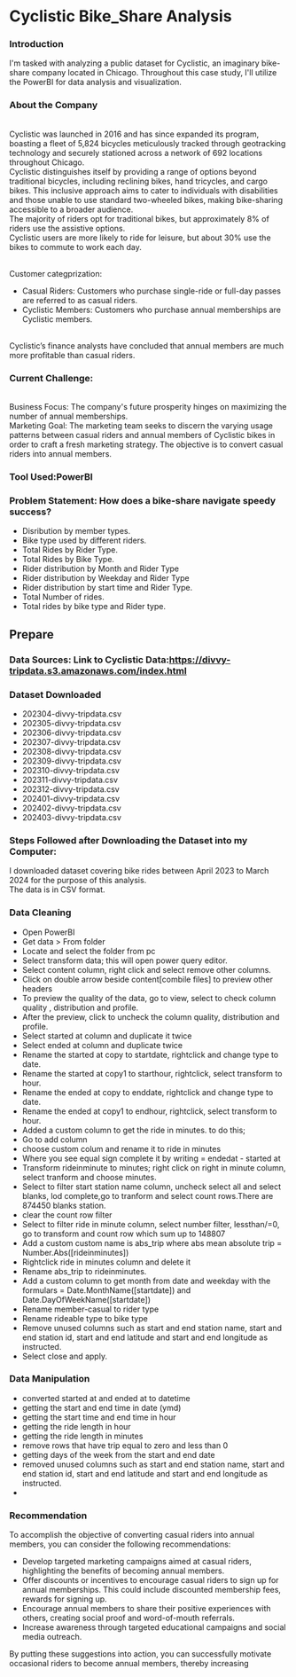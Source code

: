 # Cyclistic Bike_Share Analysis

### Introduction 
I'm tasked with analyzing a public dataset for Cyclistic, an imaginary bike-share company located in Chicago. Throughout this case study, I'll utilize the PowerBI  for data analysis and visualization.

### About the Company
<br> Cyclistic was launched in 2016 and has since expanded its program, boasting a fleet of 5,824 bicycles meticulously tracked through geotracking technology and securely stationed across a network of 692 locations throughout Chicago.
<br> Cyclistic distinguishes itself by providing a range of options beyond traditional bicycles, including reclining bikes, hand tricycles, and cargo bikes. This inclusive approach aims to cater to individuals with disabilities and those unable to use standard two-wheeled bikes, making bike-sharing accessible to a broader audience.
<br> The majority of riders opt for traditional bikes, but approximately 8% of riders use the assistive options.
<br> Cyclistic users are more likely to ride for leisure, but about 30% use the bikes to commute to work each day.

<br> Customer categprization:
-  Casual Riders: Customers who purchase single-ride or full-day passes are referred to as casual riders.
- Cyclistic Members: Customers who purchase annual memberships are Cyclistic members.

<br> Cyclistic’s finance analysts have concluded that annual members are much more profitable
than casual riders.

### Current Challenge:
<br> Business Focus: The company's future prosperity hinges on maximizing the number of annual memberships.
<br> Marketing Goal: The marketing team seeks to discern the varying usage patterns between casual riders and annual members of Cyclistic bikes in order to craft a fresh marketing strategy. The objective is to convert casual riders into annual members.

### Tool Used:PowerBI

### Problem Statement: How does a bike-share navigate speedy success?
- Disribution by member types.
- Bike type used by different riders.
- Total Rides by Rider Type.
- Total Rides  by Bike Type.
- Rider distribution by Month and Rider Type
- Rider distribution by Weekday and Rider Type
- Rider distribution by start time and Rider Type.
- Total Number of rides.
- Total rides by bike type and Rider type.



## Prepare
### Data Sources: Link to Cyclistic Data:https://divvy-tripdata.s3.amazonaws.com/index.html

### Dataset Downloaded
- 202304-divvy-tripdata.csv
- 202305-divvy-tripdata.csv
- 202306-divvy-tripdata.csv
- 202307-divvy-tripdata.csv
- 202308-divvy-tripdata.csv
- 202309-divvy-tripdata.csv
- 202310-divvy-tripdata.csv
- 202311-divvy-tripdata.csv
- 202312-divvy-tripdata.csv
- 202401-divvy-tripdata.csv
- 202402-divvy-tripdata.csv
- 202403-divvy-tripdata.csv

### Steps Followed after Downloading the Dataset into my Computer:
I downloaded dataset covering bike rides between April 2023 to March 2024 for the purpose of this analysis.
<br> The data is in CSV format.

### Data Cleaning
- Open PowerBI
- Get data > From folder
- Locate and select the folder from pc
- Select transform data; this will open power query editor.
- Select content column, right click and select remove other columns.
- Click on double arrow beside content[combile files] to preview other headers
- To preview the quality of the data, go to view, select to check column quality , distribution and profile.
- After the preview, click to uncheck the column quality, distribution and profile.
- Select started at column and duplicate it twice
- Select ended at column and duplicate twice
- Rename the started at copy to startdate, rightclick and change type to date.
- Rename the started at copy1 to starthour, rightclick, select transform to hour.
- Rename the ended at copy to enddate, rightclick and change type to date.
- Rename the ended at copy1 to endhour, rightclick, select transform to hour.
- Added a custom column to get the ride in minutes. to do this;
- Go to add column
- choose custom colum and rename it to ride in minutes
- Where you see equal sign complete it by writing = endedat - started at
- Transform rideinminute to minutes; right click on right in minute column, select tranform and choose minutes.
- Select to filter start station name column, uncheck select all and select blanks, lod complete,go to tranform and select count rows.There are 874450 blanks station.
- clear the count row filter
- Select to filter ride in minute column, select number filter, lessthan/=0, go to transform and count row which sum up to 148807
- Add a custom custom name is abs_trip where abs mean absolute trip = Number.Abs([rideinminutes])
- Rightclick ride in minutes column and delete it
- Rename  abs_trip to rideinminutes.
- Add a custom column to get month from date and weekday with the formulars = Date.MonthName([startdate]) and Date.DayOfWeekName([startdate])
- Rename member-casual to rider type
- Rename rideable type to bike type
- Remove unused columns such as start and end station name, start and end station id, start and end latitude and start and end longitude as instructed.
- Select close and apply.
  

### Data Manipulation
- converted started at and ended at to datetime
- getting the start and end time in date (ymd)
- getting the start time and end time in hour
- getting the ride length in hour
- getting the ride length in minutes
- remove rows that have trip equal to zero and less than 0 
- getting days of the week from the start and end date
- removed unused columns such as start and end station name, start and end station id, start and end latitude and start and end longitude as instructed.
- 

### Recommendation
To accomplish the objective of converting casual riders into annual members, you can consider the following recommendations:
- Develop targeted marketing campaigns aimed at casual riders, highlighting the benefits of becoming annual members.
- Offer discounts or incentives to encourage casual riders to sign up for annual memberships. This could include discounted membership fees, rewards for signing up.
- Encourage annual members to share their positive experiences with others, creating social proof and word-of-mouth referrals.
- Increase awareness through targeted educational campaigns and social media outreach.

By putting these suggestions into action, you can successfully motivate occasional riders to become annual members, thereby increasing 

